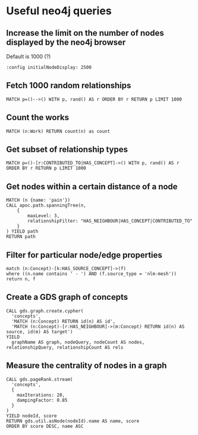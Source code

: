 # Useful neo4j queries

## Increase the limit on the number of nodes displayed by the neo4j browser

Default is 1000 (?)

```
:config initialNodeDisplay: 2500
```

## Fetch 1000 random relationships

```
MATCH p=()-->() WITH p, rand() AS r ORDER BY r RETURN p LIMIT 1000
```

## Count the works

```
MATCH (n:Work) RETURN count(n) as count
```

## Get subset of relationship types

```
MATCH p=()-[r:CONTRIBUTED_TO|HAS_CONCEPT]->() WITH p, rand() AS r ORDER BY r RETURN p LIMIT 1000
```

## Get nodes within a certain distance of a node

```
MATCH (n {name: 'pain'})
CALL apoc.path.spanningTree(n, 
    {
        maxLevel: 3,
        relationshipFilter: "HAS_NEIGHBOUR|HAS_CONCEPT|CONTRIBUTED_TO"
    }
) YIELD path
RETURN path
```

## Filter for particular node/edge properties

```
match (n:Concept)-[k:HAS_SOURCE_CONCEPT]->(f)
where ((n.name contains ' - ') AND (f.source_type = 'nlm-mesh'))
return n, f
```

## Create a GDS graph of concepts

```
CALL gds.graph.create.cypher(
  'concepts',
  'MATCH (n:Concept) RETURN id(n) AS id',
  'MATCH (n:Concept)-[r:HAS_NEIGHBOUR]->(m:Concept) RETURN id(n) AS source, id(m) AS target')
YIELD
  graphName AS graph, nodeQuery, nodeCount AS nodes, relationshipQuery, relationshipCount AS rels
```

## Measure the centrality of nodes in a graph

```
CALL gds.pageRank.stream(
  'concepts', 
  {
    maxIterations: 20,
    dampingFactor: 0.85
  }
)
YIELD nodeId, score
RETURN gds.util.asNode(nodeId).name AS name, score
ORDER BY score DESC, name ASC
```
